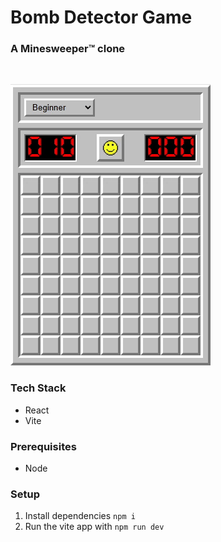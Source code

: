 # Bomb Detector Game
### A Minesweeper™ clone
<br />

![Beginner game screen capture](public/screenshots/bomb-detector-game.gif)

### Tech Stack
- React
- Vite

### Prerequisites
- Node

### Setup
1. Install dependencies `npm i`
2. Run the vite app with `npm run dev`

